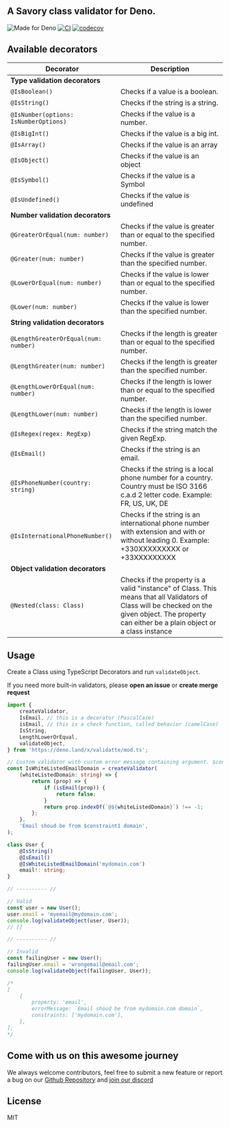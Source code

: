 ## A Savory class validator for Deno.

![Made for Deno](https://img.shields.io/badge/made%20for-Deno-6B82F6?style=flat-square)
[![CI](https://github.com/Savory/validatte/actions/workflows/run-tests.yml/badge.svg)](https://github.com/Savory/validatte/actions/workflows/run-tests.yml)
[![codecov](https://codecov.io/gh/Savory/validatte/branch/main/graph/badge.svg?token=R6WXVC669Z)](https://codecov.io/gh/Savory/validatte)

## Available decorators

| Decorator                             | Description                                                                                                                                                                                       |
| ------------------------------------- | ------------------------------------------------------------------------------------------------------------------------------------------------------------------------------------------------- |
| **Type validation decorators**        |                                                                                                                                                                                                   |
| `@IsBoolean()`                        | Checks if a value is a boolean.                                                                                                                                                                   |
| `@IsString()`                         | Checks if the string is a string.                                                                                                                                                                 |
| `@IsNumber(options: IsNumberOptions)` | Checks if the value is a number.                                                                                                                                                                  |
| `@IsBigInt()`                         | Checks if the value is a big int.                                                                                                                                                                 |
| `@IsArray()`                          | Checks if the value is an array                                                                                                                                                                   |
| `@IsObject()`                         | Checks if the value is an object                                                                                                                                                                  |
| `@IsSymbol()`                         | Checks if the value is a Symbol                                                                                                                                                                   |
| `@IsUndefined()`                      | Checks if the value is undefined                                                                                                                                                                  |
| **Number validation decorators**      |                                                                                                                                                                                                   |
| `@GreaterOrEqual(num: number)`        | Checks if the value is greater than or equal to the specified number.                                                                                                                             |
| `@Greater(num: number)`               | Checks if the value is greater than the specified number.                                                                                                                                         |
| `@LowerOrEqual(num: number)`          | Checks if the value is lower than or equal to the specified number.                                                                                                                               |
| `@Lower(num: number)`                 | Checks if the value is lower than the specified number.                                                                                                                                           |
| **String validation decorators**      |                                                                                                                                                                                                   |
| `@LengthGreaterOrEqual(num: number)`  | Checks if the length is greater than or equal to the specified number.                                                                                                                            |
| `@LengthGreater(num: number)`         | Checks if the length is greater than the specified number.                                                                                                                                        |
| `@LengthLowerOrEqual(num: number)`    | Checks if the length is lower than or equal to the specified number.                                                                                                                              |
| `@LengthLower(num: number)`           | Checks if the length is lower than the specified number.                                                                                                                                          |
| `@IsRegex(regex: RegExp)`             | Checks if the string match the given RegExp.                                                                                                                                                      |
| `@IsEmail()`                          | Checks if the string is an email.                                                                                                                                                                 |
| `@IsPhoneNumber(country: string)`     | Checks if the string is a local phone number for a country. Country must be ISO 3166 c.a.d 2 letter code. Example: FR, US, UK, DE                                                                 |
| `@IsInternationalPhoneNumber()`       | Checks if the string is an international phone number with extension and with or without leading 0. Example: +330XXXXXXXXX or +33XXXXXXXXX                                                        |
| **Object validation decorators**      |                                                                                                                                                                                                   |
| `@Nested(class: Class)`               | Checks if the property is a valid "instance" of Class. This means that all Validators of Class will be checked on the given object. The property can either be a plain object or a class instance |

## Usage

Create a Class using TypeScript Decorators and run `validateObject`.

If you need more built-in validators, please **open an issue** or **create merge request**

```ts
import {
	createValidator,
	IsEmail, // this is a decorator (PascalCase)
	isEmail, // this is a check function, called behavior (camelCase)
	IsString,
	LengthLowerOrEqual,
	validateObject,
} from 'https://deno.land/x/validatte/mod.ts';

// Custom validator with custom error message containing argument. $constraint1 will be replaced by first argument. $constraint2 by second etc...
const IsWhiteListedEmailDomain = createValidator(
	(whiteListedDomain: string) => {
		return (prop) => {
			if (isEmail(prop)) {
				return false;
			}
			return prop.indexOf(`@${whiteListedDomain}`) !== -1;
		};
	},
	'Email shoud be from $constraint1 domain',
);

class User {
	@IsString()
	@IsEmail()
	@IsWhiteListedEmailDomain('mydomain.com')
	email!: string;
}

// ---------- //

// Valid
const user = new User();
user.email = 'myemail@mydomain.com';
console.log(validateObject(user, User));
// []

// ---------- //

// Invalid
const failingUser = new User();
failingUser.email = 'wrongemail@email.com';
console.log(validateObject(failingUser, User));

/*
[
	{
		property: 'email',
		errorMessage: `Email shoud be from mydomain.com domain`,
		constraints: ['mydomain.com'],
	},
];
*/
```

## Come with us on this awesome journey

We always welcome contributors, feel free to submit a new feature or report a bug on our
[Github Repository](https://github.com/Savory/validatte) and [join our discord](https://discord.gg/Q7ZHuDPgjA)

## License

MIT
